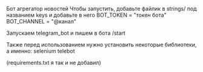 Бот агрегатор новостей
Чтобы запустить, добавьте файлик в strings/ под названием keys и добавьте в него 
BOT_TOKEN = "токен бота"
BOT_CHANNEL = "@канал"

Запускаем telegram_bot и пишем в бота /start

Также перед использованием нужно установить некоторые библиотеки, а именно:
selenium
telebot

(requirements.txt я так и не добавил)
